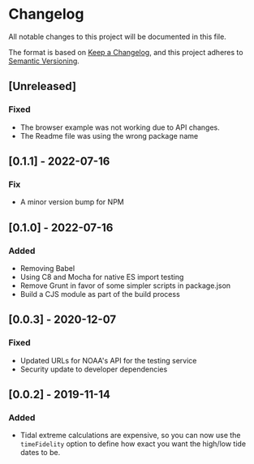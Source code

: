 # Changelog

All notable changes to this project will be documented in this file.

The format is based on [Keep a Changelog](https://keepachangelog.com/en/1.0.0/),
and this project adheres to [Semantic Versioning](https://semver.org/spec/v2.0.0.html).

## [Unreleased]

### Fixed

- The browser example was not working due to API changes.
- The Readme file was using the wrong package name

## [0.1.1] - 2022-07-16

### Fix

- A minor version bump for NPM

## [0.1.0] - 2022-07-16

### Added

- Removing Babel
- Using C8 and Mocha for native ES import testing
- Remove Grunt in favor of some simpler scripts in package.json
- Build a CJS module as part of the build process

## [0.0.3] - 2020-12-07

### Fixed

- Updated URLs for NOAA's API for the testing service
- Security update to developer dependencies

## [0.0.2] - 2019-11-14

### Added

- Tidal extreme calculations are expensive, so you can now use the `timeFidelity` option to define how exact you want the high/low tide dates to be.
